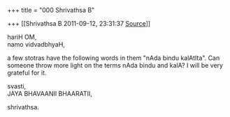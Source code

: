 +++
title = "000 Shrivathsa B"

+++
[[Shrivathsa B	2011-09-12, 23:31:37 [Source](https://groups.google.com/g/bvparishat/c/AZisPmbcACs)]]



hariH OM,  
namo vidvadbhyaH,  
  
 a few stotras have the following words in them "nAda bindu kalAtIta". Can someone throw more light on the terms nAda bindu and kalA? I will be very grateful for it.  
  
svasti,  
 JAYA BHAVAANII BHAARATII,  

shrivathsa.  

